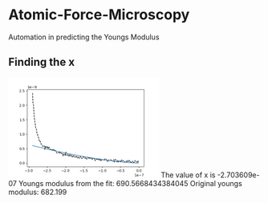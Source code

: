 # Atomic-Force-Microscopy
Automation in predicting the Youngs Modulus

## Finding the x
 <img src="images/Figure_1.png" width="300"> 
The value of x is -2.703609e-07 
Youngs modulus from the fit: 690.5668434384045 
Original youngs modulus: 682.199
